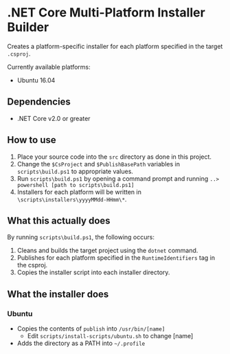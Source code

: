 # .NET Core Multi-Platform Installer Builder

Creates a platform-specific installer for each platform specified in the target `.csproj`.

Currently available platforms:
- Ubuntu 16.04

## Dependencies

- .NET Core v2.0 or greater

## How to use

1. Place your source code into the `src` directory as done in this project.
1. Change the `$CsProject` and `$PublishBasePath` variables in `scripts\build.ps1` to appropriate values.
1. Run `scripts\build.ps1` by opening a command prompt and running `..> powershell [path to scripts\build.ps1]`
1. Installers for each platform will be written in `\scripts\installers\yyyyMMdd-HHmm\*`.

## What this actually does

By running `scripts\build.ps1`, the following occurs:

1. Cleans and builds the target project using the `dotnet` command.
1. Publishes for each platform specified in the `RuntimeIdentifiers` tag in the csproj.
1. Copies the installer script into each installer directory.

## What the installer does

### Ubuntu

- Copies the contents of `publish` into `/usr/bin/[name]`
    - Edit `scripts/install-scripts/ubuntu.sh` to change [name]
- Adds the directory as a PATH into `~/.profile`
